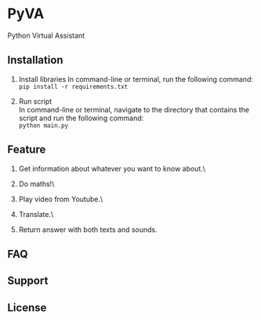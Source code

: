 # PyVA
Python Virtual Assistant

## Installation
1. Install libraries
   In command-line or terminal, run the following command:\
   `pip install -r requirements.txt`

2. Run script\
   In command-line or terminal, navigate to the directory that contains the script and run the following command:\
   `python main.py`

## Feature
1. Get information about whatever you want to know about.\
   
2. Do maths!\
  
3. Play video from Youtube.\
   
4. Translate.\
 
5. Return answer with both texts and sounds.

## FAQ

## Support

## License
